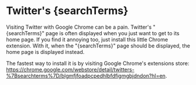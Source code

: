 Twitter's {searchTerms}
===================

Visiting Twitter with Google Chrome can be a pain. 
Twitter's "{searchTerms}" page is often displayed when you just want to get to its home page. 
If you find it annoying too, just install this little Chrome extension. 
With it, when the "{searchTerms}" page should be displayed, the home page is displayed instead.

The fastest way to install it is by visiting Google Chrome's extensions store: 
https://chrome.google.com/webstore/detail/twitters-%7Bsearchterms%7D/blgmfjfoadpcpedhlbfdfigmgbjdndon?hl=en.
